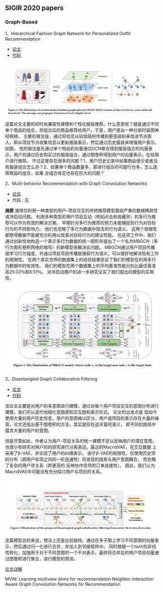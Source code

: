 ## SIGIR 2020 papers


### Graph-Based
1、Hierarchical Fashion Graph Network for Personalized Outfit Recommendation  
* [论文](../paper/HFGN.pdf)
* [代码](https://github.com/xcppy/hierarchical_fashion_graph_network)

![](2020_papers_files/1.jpg)

这篇论文主要的将时尚兼容性建模和个性化服装推荐。什么意思呢？就是通过不同单个商品的组合，将组合后的商品推荐给用户。于是，用户提出一种分层时装图神经网络，
主要的做法是，通过将信息从较低级别传播到更高级别来改进节点嵌入，即从项目节点收集信息以更新服装表示，然后通过历史服装来增强用户表示。如图，
他的做法是先通过单个物品的向量通过GCN聚合得到服装组合的向量表示，用户则通过历史购买过的服装组合，通过图卷积得到用户的向量表示，在给用户进行推荐。
不过这里存在很多的问题？1、用户历史记录中如果商品很少或者没有服装组合怎么办？2、如果单个商品数量多，那进行组合的可能行也多，怎么选择商品的组合，如果
全组合肯定也存在巨大的问题？


2、Multi-behavior Recommendation with Graph Convolution Networks
* [论文](../paper/MBGCN.pdf)
* 代码 : 无

**摘要**
通常仅利用一种类型的用户-项目交互的传统推荐模型面临严重的数据稀疏性或冷启动问题。 
利用多种类型的用户项目互动（例如点击和收藏夹）的多行为推荐可以作为有效的解决方案。 
早期针对多行为推荐的努力未能捕捉到行为对目标行为的不同影响力。 他们也忽略了多行为数据中隐含的行为语义。 
这两个局限性都使得数据不能被充分利用以改善对目标行为的建议性能。
在这项工作中，我们通过创新性地构造一个表示多行为数据的统一图形并提出了一个名为MBGCN（多行为图形卷积网络的缩写）的新模型来解决此问题。 
MBGCN通过用户项目传播层学习行为强度，并通过项目项目传播层捕获行为语义，可以很好地解决现有工作的局限性。 
在两个真实世界的数据集上的经验结果验证了我们的模型在利用多行为数据中的有效性。
我们的模型在两个数据集上的平均基准性能分别比最佳基准高25.02％和6.51％。 对冷启动用户的进一步研究证实了我们提出的模型的实用性。
![](2020_papers_files/3.jpg)

3、Disentangled Graph Collaborative Filtering
* [论文](../paper/DisenGCN.pdf)
* [代码](https://github.com/xiangwang1223/disentangled_graph_collaborative_filtering.)

该论文主要是对用户的多意图进行建模，通过对每个用户项目交互的意图分布进行建模，我们可以迭代地细化意图感知交互图和表示形式。 论文的出发点是
现如今使用大量的用户历史信息，用户的意图难以区分，用户或项目的表示存在大量的噪音。论文还指出基于图卷积的方法，其实就存在这丰富的语义，
即不同的路径中蕴含大量的用户的意图。

但是尽管如此，作者认为用户-项目关系的统一建模不足以反映用户的潜在意图，也很少有研究对用户的的研究进行分离表述。最近的MacridVAE，在交互数据
上采用了β-VAE，并实现了用户的纠缠表示。 由于β-VAE的局限性，仅使用历史项的分布（即用户和项之间的一阶连通性）将发现的因素与用户意图耦合，
而忽略了复杂的用户项关系（即更高的 反映协作信号的订单连接性）。 因此，我们认为MacridVAE中可能没有充分探讨用户与项目的关系。

![](2020_papers_files/2.jpg)

这篇模型总的来说，想法上还是比较独特，通过在多子图上学习不同意图的向量表示，然后通过归一化进行合并，并加入到邻接矩阵中。
同时根据一个tanh的非线性转化，加强用于对于不同意图的一个不对表示。最终将合并后的用户项目向量通过图卷积进行聚合，进行模型的预测。

[论文详解](./DisenGCN/paper.md)



MVIN: Learning multiview items for recommendation
Neighbor Interaction Aware Graph Convolution Networks for Recommendation